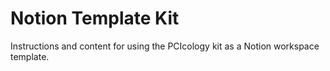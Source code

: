 # Notion Template Kit

Instructions and content for using the PCIcology kit as a Notion workspace template.